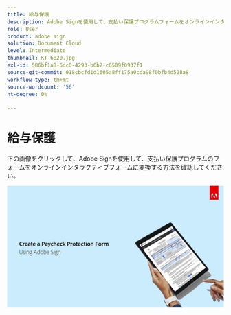 ```yaml
---
title: 給与保護
description: Adobe Signを使用して、支払い保護プログラムフォームをオンラインインタラクティブフォームに変換する方法について説明します
role: User
product: adobe sign
solution: Document Cloud
level: Intermediate
thumbnail: KT-6820.jpg
exl-id: 586bf1a8-6dc0-4293-b6b2-c6509f0937f1
source-git-commit: 018cbcfd1d1605a8ff175a0cda98f0bfb4d528a8
workflow-type: tm+mt
source-wordcount: '56'
ht-degree: 0%

---
```


# 給与保護

下の画像をクリックして、Adobe Signを使用して、支払い保護プログラムのフォームをオンラインインタラクティブフォームに変換する方法を確認してください。

[![Payment Capture のインタラクティブチュートリアル](../assets/Paycheck.jpg)](https://acrobatusers.com/paycheck-protection-program-resource-hub/walkthrough/)
